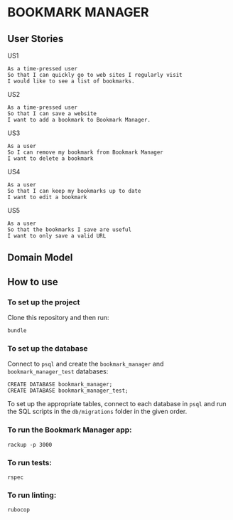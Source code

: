 # BOOKMARK MANAGER



## User Stories

US1
```
As a time-pressed user
So that I can quickly go to web sites I regularly visit
I would like to see a list of bookmarks.
```

US2
```
As a time-pressed user
So that I can save a website
I want to add a bookmark to Bookmark Manager.
```

US3
```
As a user
So I can remove my bookmark from Bookmark Manager
I want to delete a bookmark
```

US4
```
As a user
So that I can keep my bookmarks up to date
I want to edit a bookmark
```

US5
```
As a user
So that the bookmarks I save are useful
I want to only save a valid URL
```

## Domain Model



## How to use

### To set up the project

Clone this repository and then run:

```
bundle
```

### To set up the database

Connect to `psql` and create the `bookmark_manager` and `bookmark_manager_test` databases:

```
CREATE DATABASE bookmark_manager;
CREATE DATABASE bookmark_manager_test;
```

To set up the appropriate tables, connect to each database in `psql` and run the SQL scripts in the `db/migrations` folder in the given order.

### To run the Bookmark Manager app:

```
rackup -p 3000
```

### To run tests:

```
rspec
```

### To run linting:

```
rubocop
```

